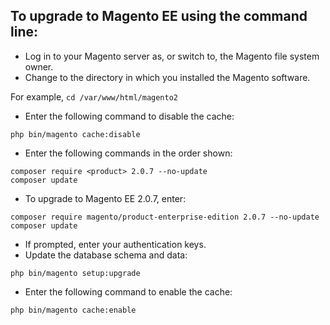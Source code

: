 ## To upgrade to Magento EE using the command line:

- Log in to your Magento server as, or switch to, the Magento file system owner.
- Change to the directory in which you installed the Magento software.

For example, `cd /var/www/html/magento2`

- Enter the following command to disable the cache:

```
php bin/magento cache:disable
```

- Enter the following commands in the order shown:

```
composer require <product> 2.0.7 --no-update
composer update
```

- To upgrade to Magento EE 2.0.7, enter:

```
composer require magento/product-enterprise-edition 2.0.7 --no-update
composer update
```

- If prompted, enter your authentication keys.
- Update the database schema and data:

```
php bin/magento setup:upgrade
```

- Enter the following command to enable the cache:

```
php bin/magento cache:enable
```